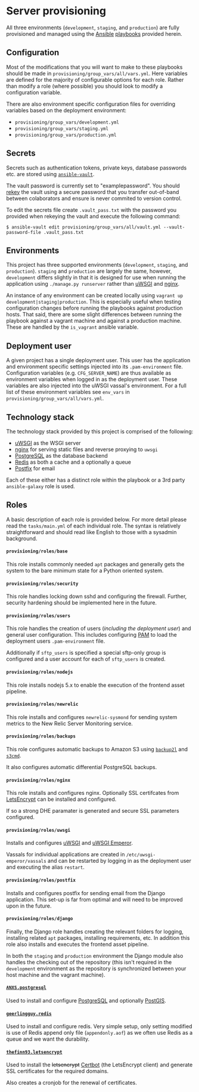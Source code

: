 # Server provisioning

All three environments (`development`, `staging`, and `production`) are fully
provisioned and managed using the [Ansible](https://www.ansible.com/)
[playbooks](http://docs.ansible.com/ansible/playbooks.html) provided herein.

## Configuration

Most of the modifications that you will want to make to these playbooks should
be made in `provisioning/group_vars/all/vars.yml`. Here variables are defined
for the majority of configurable options for each role. Rather than modify a
role (where possible) you should look to modify a configuration variable.

There are also environment specific configuration files for overriding variables
based on the deployment environment:

 - `provisioning/group_vars/development.yml`
 - `provisioning/group_vars/staging.yml`
 - `provisioning/group_vars/production.yml`

## Secrets

Secrets such as authentication tokens, private keys, database passwords etc.
are stored using
[`ansible-vault`](http://docs.ansible.com/ansible/playbooks_vault.html).

The vault password is currently set to "examplepassword". You should
[rekey](http://docs.ansible.com/ansible/playbooks_vault.html#rekeying-encrypted-files)
the vault using a secure password that you transfer out-of-band between
colaborators and ensure is never commited to version control.

To edit the secrets file create `.vault_pass.txt` with the password you
provided when rekeying the vault and execute the following command:

```
$ ansible-vault edit provisioning/group_vars/all/vault.yml --vault-password-file .vault_pass.txt
```

## Environments

This project has three supported environments (`development`, `staging`, and
`production`). `staging` and `production` are largely the same, however,
`development` differs slightly in that it is designed for use when running the
application using `./manage.py runserver` rather than
[uWSGI](http://uwsgi-docs.readthedocs.io/en/latest/) and
[nginx](https://www.nginx.com/).

An instance of any environment can be created locally using
`vagrant up development|staging|production`. This is especially useful when
testing configuration changes before running the playbooks against production
hosts. That said, there are some slight differences between running the
playbook against a vagrant machine and against a production machine. These are
handled by the `is_vagrant` ansible variable.

## Deployment user

A given project has a single deployment user. This user has the application
and environment specific settings injected into its `.pam-environment` file.
Configuration variables (e.g. `CFG_SERVER_NAME`) are thus available as
environment variables when logged in as the deployment user. These variables
are also injected into the uWSGI vassal's environment. For a full list of
these environment variables see `env_vars` in
`provisioning/group_vars/all/vars.yml`.

## Technology stack

The technology stack provided by this project is comprised of the following:

 - [uWSGI](http://uwsgi-docs.readthedocs.io/en/latest/) as the WSGI server
 - [nginx](https://www.nginx.com/) for serving static files and reverse
   proxying to `uwsgi`
 - [PostgreSQL](http://www.postgresql.org/) as the database backend
 - [Redis](http://redis.io/) as both a cache and a optionally a queue
 - [Postfix](http://www.postfix.org/) for email

Each of these either has a distinct role within the playbook or a 3rd party
`ansible-galaxy` role is used.

## Roles

A basic description of each role is provided below. For more detail please
read the `tasks/main.yml` of each individual role. The syntax is relatively
straightforward and should read like English to those with a sysadmin
background.

#### `provisioning/roles/base`

This role installs commonly needed `apt` packages and generally gets the
system to the bare minimum state for a Python oriented system.

#### `provisioning/roles/security`

This role handles locking down sshd and configuring the firewall. Further,
security hardening should be implemented here in the future.

#### `provisioning/roles/users`

This role handles the creation of users (*including the deployment user*)
and general user configuration. This includes configuring
[PAM](http://tldp.org/HOWTO/User-Authentication-HOWTO/x115.html) to load
the deployment users `.pam-environment` file.

Additionally if `sftp_users` is specified a special sftp-only group is
configured and a user account for each of `sftp_users` is created.

#### `provisioning/roles/nodejs`

This role installs nodejs 5.x to enable the execution of the frontend asset
pipeline.

#### `provisioning/roles/newrelic`

This role installs and configures `newrelic-sysmond` for sending system
metrics to the New Relic Server Monitoring service.

#### `provisioning/roles/backups`

This role configures automatic backups to Amazon S3 using
[`backup2l`](http://backup2l.sourceforge.net/) and
[`s3cmd`](http://s3tools.org/s3cmd).

It also configures automatic differential PostgreSQL backups.

#### `provisioning/roles/nginx`

This role installs and configures nginx. Optionally SSL certifcates from
[LetsEncrypt](https://letsencrypt.org/) can be installed and configured.

If so a strong DHE paramater is generated and secure SSL parameters
configured.

#### `provisioning/roles/uwsgi`

Installs and configures 
[uWSGI](http://uwsgi-docs.readthedocs.io/en/latest/) and
[uWSGI Emperor](http://uwsgi-docs.readthedocs.io/en/latest/Emperor.html).

Vassals for individual applications are created in `/etc/uwsgi-emperor/vassals`
and can be restarted by logging in as the deployment user and executing the
alias `restart`.

#### `provisioning/roles/postfix`

Installs and configures postfix for sending email from the Django application.
This set-up is far from optimal and will need to be improved upon in the
future.

#### `provisioning/roles/django`

Finally, the Django role handles creating the relevant folders for logging,
installing related `apt` packages, installing requirements, etc. In addition
this role also installs and executes the frontend asset pipeline.

In both the `staging` and `production` environment the Django module also
handles the checking out of the repository (this isn't required in the
`development` environment as the repository is synchronized between your
host machine and the vagrant machine).

#### [`ANXS.postgresql`](https://galaxy.ansible.com/ANXS/postgresql/)

Used to install and configure [PostgreSQL](http://www.postgresql.org/) and
optionally [PostGIS](http://postgis.net/).

#### [`geerlingguy.redis`](https://galaxy.ansible.com/geerlingguy/redis/)

Used to install and configure redis. Very simple setup, only setting modified
is use of Redis append only file (`appendonly.aof`) as we often use Redis as a
queue and we want the durability.

#### [`thefinn93.letsencrypt`](https://galaxy.ansible.com/thefinn93/letsencrypt/)

Used to install the ~~letsencrypt~~
[Certbot](https://github.com/certbot/certbot) (the LetsEncrypt client) and
generate SSL certificates for the required domains.

Also creates a cronjob for the renewal of certificates.
